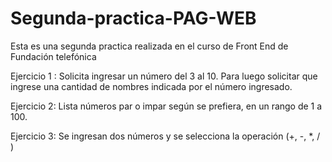 # Segunda-practica-PAG-WEB
Esta es una segunda practica realizada en el curso de Front End de Fundación telefónica

Ejercicio 1 : Solicita ingresar un número del 3 al 10. Para luego solicitar que ingrese una cantidad de nombres indicada por el número ingresado.

Ejercicio 2: Lista números par o impar según se prefiera, en un rango de 1 a 100.

Ejercicio 3: Se ingresan dos números y se selecciona la operación (+, -, *, / )
